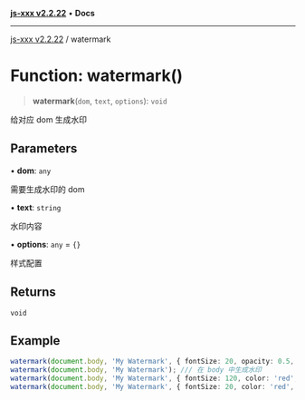 [**js-xxx v2.2.22**](../README.md) • **Docs**

***

[js-xxx v2.2.22](../README.md) / watermark

# Function: watermark()

> **watermark**(`dom`, `text`, `options`): `void`

给对应 dom 生成水印

## Parameters

• **dom**: `any`

需要生成水印的 dom

• **text**: `string`

水印内容

• **options**: `any` = `{}`

样式配置

## Returns

`void`

## Example

```ts
watermark(document.body, 'My Watermark', { fontSize: 20, opacity: 0.5, angle: -30, color: 'red', fontFamily: 'Arial', repeat: true, backgroundOpacity: 0.05 });
watermark(document.body, 'My Watermark'); /// 在 body 中生成水印
watermark(document.body, 'My Watermark', { fontSize: 120, color: 'red', repeat: false, angle: 0 }); /// 在 body 中生成水印
watermark(document.body, 'My Watermark', { fontSize: 20, color: 'red', repeat: true, angle: 90 }); /// 在 body 中生成水印
```
